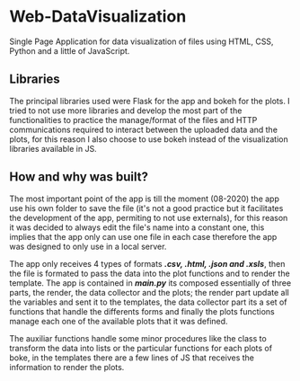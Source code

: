 # Web-DataVisualization
Single Page Application for data visualization of files using HTML, CSS, Python and a little of JavaScript.

## Libraries
The principal libraries used were Flask for the app and bokeh for the plots. I tried to not use more libraries and develop the most part of the functionalities to practice the manage/format of the files and HTTP communications required to interact between the uploaded data and the plots, for this reason I also choose to use bokeh instead of the visualization libraries available in JS.

## How and why was built?
The most important point of the app is till the moment (08-2020) the app use his own folder to save the file (it's not a good practice but it facilitates the development of the app, permiting to not use externals), for this reason it was decided to always edit the file's name into a constant one, this implies that the app only can use one file in each case therefore the app was designed to only use in a local server.

The app only receives 4 types of formats ***.csv, .html, .json and .xsls***, then the file is formated to pass the data into the plot functions and to render the template. The app is contained in ***main.py*** its composed essentially of three parts, the render, the data collector and the plots; the render part update all the variables and sent it to the templates, the data collector part its a set of functions that handle the differents forms and finally the plots functions manage each one of the available plots that it was defined.

The auxiliar functions handle some minor procedures like the class to transform the data into lists or the particular functions for each plots of boke, in the templates there are a few lines of JS that receives the information to render the plots.


